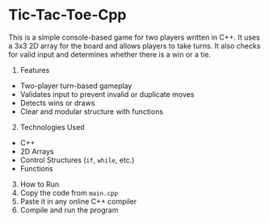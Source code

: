 # Tic-Tac-Toe-Cpp
This is a simple console-based game for two players written in C++. It uses a 3x3 2D array for the board and allows players to take turns. It also checks for valid input and determines whether there is a win or a tie.

1. Features
- Two-player turn-based gameplay
- Validates input to prevent invalid or duplicate moves
- Detects wins or draws
- Clear and modular structure with functions

2. Technologies Used
- C++
- 2D Arrays
- Control Structures (`if`, `while`, etc.)
- Functions

3. How to Run
1. Copy the code from `main.cpp`
2. Paste it in any online C++ compiler 
3. Compile and run the program
